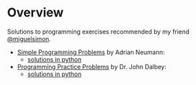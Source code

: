 # Overview

Solutions to programming exercises recommended by my friend [@miguelsimon](https://github.com/miguelsimon).

- [Simple Programming Problems](https://adriann.github.io/programming_problems.html) by Adrian Neumann:
    - [solutions in python](./simple_programming_problems)
- [Programming Practice Problems](http://users.csc.calpoly.edu/~jdalbey/103/Projects/ProgrammingPractice.html) by Dr. John Dalbey:
   - [solutions in python](./programming_practice_problems)
